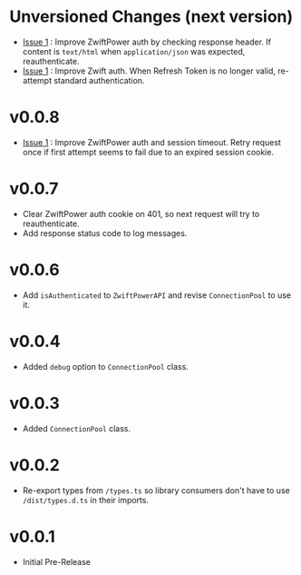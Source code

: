 # Unversioned Changes (next version)

* [Issue 1](https://github.com/rally25rs/zwift-api-wrapper/issues/1) : Improve ZwiftPower auth by checking response header. If content is `text/html` when `application/json` was expected, reauthenticate.
* [Issue 1](https://github.com/rally25rs/zwift-api-wrapper/issues/1) : Improve Zwift auth. When Refresh Token is no longer valid, re-attempt standard authentication.

# v0.0.8

* [Issue 1](https://github.com/rally25rs/zwift-api-wrapper/issues/1) : Improve ZwiftPower auth and session timeout. Retry request once if first attempt seems to fail due to an expired session cookie.

# v0.0.7

* Clear ZwiftPower auth cookie on 401, so next request will try to reauthenticate.
* Add response status code to log messages.

# v0.0.6

* Add `isAuthenticated` to `ZwiftPowerAPI` and revise `ConnectionPool` to use it.

# v0.0.4

* Added `debug` option to `ConnectionPool` class.

# v0.0.3

* Added `ConnectionPool` class.

# v0.0.2

* Re-export types from `/types.ts` so library consumers don't have to use `/dist/types.d.ts` in their imports.

# v0.0.1

* Initial Pre-Release

